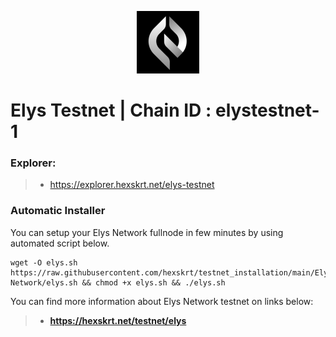 <p align="center">
  <img height="100" height="auto" src="https://github.com/hexskrt/logos/blob/main/elys.jpg?raw=true">
</p>

# Elys Testnet | Chain ID : elystestnet-1

### Explorer:
>-  https://explorer.hexskrt.net/elys-testnet

### Automatic Installer
You can setup your Elys Network fullnode in few minutes by using automated script below.
```
wget -O elys.sh https://raw.githubusercontent.com/hexskrt/testnet_installation/main/Elys-Network/elys.sh && chmod +x elys.sh && ./elys.sh
```

You can find more information about Elys Network testnet on links below:

>- **https://hexskrt.net/testnet/elys**
